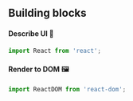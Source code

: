 ## Building blocks
#### Describe UI 🤏
```js
import React from 'react';
```
#### Render to DOM 🖼️
```js
import ReactDOM from 'react-dom';
```

